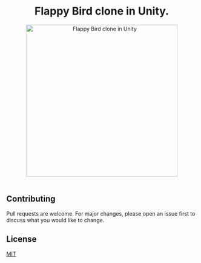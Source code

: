 <div align="center"> 
 
# Flappy Bird clone in Unity.
</div>

<div align="center"> 
<a href="https://github.com/JohnataDavi" target="_blank"><img height="400" alt="Flappy Bird clone in Unity" src="https://user-images.githubusercontent.com/26368939/110173923-17c61000-7dde-11eb-917a-eccbe9183584.png
"></a>
</div>

<br>

## Contributing
Pull requests are welcome. For major changes, please open an issue first to discuss what you would like to change.

## License
[MIT](https://choosealicense.com/licenses/mit/)